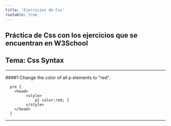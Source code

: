 ```yaml
---
title: 'Ejercicios de Css'
routable: true
---
```


## Práctica de Css con los ejercicios que se encuentran en W3School
## Tema: Css Syntax
___
####1 Change the color of all p elements to "red".

      pre {
      	<head>
             <style>
                 p{ color:red; }
             </style>
        </head>
      }
___

